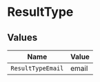 # ResultType


## Values

| Name              | Value             |
| ----------------- | ----------------- |
| `ResultTypeEmail` | email             |